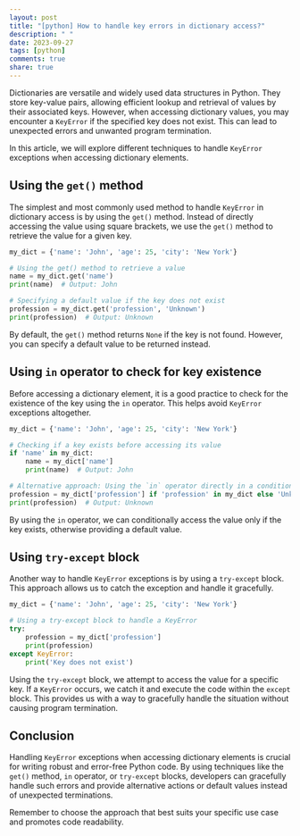 ```yaml
---
layout: post
title: "[python] How to handle key errors in dictionary access?"
description: " "
date: 2023-09-27
tags: [python]
comments: true
share: true
---
```


Dictionaries are versatile and widely used data structures in Python. They store key-value pairs, allowing efficient lookup and retrieval of values by their associated keys. However, when accessing dictionary values, you may encounter a `KeyError` if the specified key does not exist. This can lead to unexpected errors and unwanted program termination. 

In this article, we will explore different techniques to handle `KeyError` exceptions when accessing dictionary elements.

## Using the `get()` method

The simplest and most commonly used method to handle `KeyError` in dictionary access is by using the `get()` method. Instead of directly accessing the value using square brackets, we use the `get()` method to retrieve the value for a given key.

``` python
my_dict = {'name': 'John', 'age': 25, 'city': 'New York'}

# Using the get() method to retrieve a value
name = my_dict.get('name')
print(name)  # Output: John

# Specifying a default value if the key does not exist
profession = my_dict.get('profession', 'Unknown')
print(profession)  # Output: Unknown
```

By default, the `get()` method returns `None` if the key is not found. However, you can specify a default value to be returned instead.

## Using `in` operator to check for key existence

Before accessing a dictionary element, it is a good practice to check for the existence of the key using the `in` operator. This helps avoid `KeyError` exceptions altogether.

``` python
my_dict = {'name': 'John', 'age': 25, 'city': 'New York'}

# Checking if a key exists before accessing its value
if 'name' in my_dict:
    name = my_dict['name']
    print(name)  # Output: John

# Alternative approach: Using the `in` operator directly in a conditional statement
profession = my_dict['profession'] if 'profession' in my_dict else 'Unknown'
print(profession)  # Output: Unknown
```

By using the `in` operator, we can conditionally access the value only if the key exists, otherwise providing a default value.

## Using `try-except` block

Another way to handle `KeyError` exceptions is by using a `try-except` block. This approach allows us to catch the exception and handle it gracefully.

``` python
my_dict = {'name': 'John', 'age': 25, 'city': 'New York'}

# Using a try-except block to handle a KeyError
try:
    profession = my_dict['profession']
    print(profession)
except KeyError:
    print('Key does not exist')
```

Using the `try-except` block, we attempt to access the value for a specific key. If a `KeyError` occurs, we catch it and execute the code within the `except` block. This provides us with a way to gracefully handle the situation without causing program termination.

## Conclusion

Handling `KeyError` exceptions when accessing dictionary elements is crucial for writing robust and error-free Python code. By using techniques like the `get()` method, `in` operator, or `try-except` blocks, developers can gracefully handle such errors and provide alternative actions or default values instead of unexpected terminations.

Remember to choose the approach that best suits your specific use case and promotes code readability.